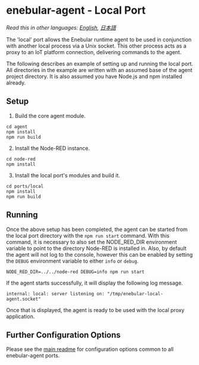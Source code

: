 
# enebular-agent - Local Port

*Read this in other languages: [English](README.md), [日本語](README.ja.md)*

The 'local' port allows the Enebular runtime agent to be used in conjunction with another local process via a Unix socket. This other process acts as a proxy to an IoT platform connection, delivering commands to the agent.

The following describes an example of setting up and running the local port. All directories in the example are written with an assumed base of the agent project directory. It is also assumed you have Node.js and npm installed already.

## Setup

1. Build the core agent module.

```
cd agent
npm install
npm run build
```

2. Install the Node-RED instance.

```
cd node-red
npm install
```

3. Install the local port's modules and build it.

```
cd ports/local
npm install
npm run build
```

## Running

Once the above setup has been completed, the agent can be started from the local port directory with the `npm run start` command. With this command, it is necessary to also set the NODE_RED_DIR environment variable to point to the directory Node-RED is installed in. Also, by default the agent will not log to the console, however this can be enabled by setting the `DEBUG` environment variable to either `info` or `debug`.

```
NODE_RED_DIR=../../node-red DEBUG=info npm run start
```

If the agent starts successfully, it will display the following log message.

```
internal: local: server listening on: "/tmp/enebular-local-agent.socket"
```

Once that is displayed, the agent is ready to be used with the local proxy application.

## Further Configuration Options

Please see the [main readme](../../README.md) for configuration options common to all enebular-agent ports.
